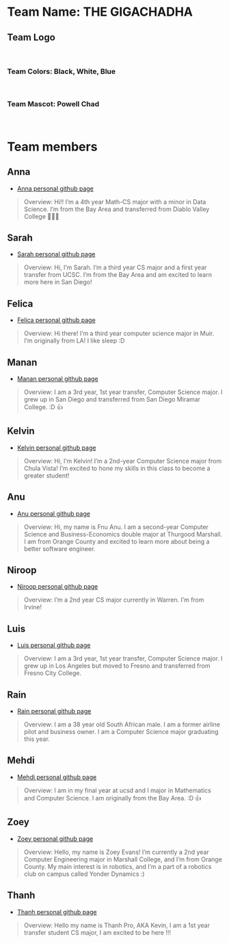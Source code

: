 # Team Name: THE GIGACHADHA

## Team Logo
<br/>

### Team Colors: Black, White, Blue
<br/>

### Team Mascot: Powell Chad
<br/>


# Team members
## Anna
* [Anna personal github page](https://github.com/annadoannn)
> Overview: Hi!! I’m a 4th year Math-CS major with a minor in Data Science. I’m from the Bay Area and transferred from Diablo Valley College 👩🏻‍🎓
## Sarah
* [Sarah personal github page](https://github.com/SarahChun6)
> Overview: Hi, I’m Sarah. I’m a third year CS major and a first year transfer from UCSC. I’m from the Bay Area and am excited to learn more here in San Diego!

## Felica
* [Felica personal github page](https://github.com/fleazhang)
> Overview: Hi there! I’m a third year computer science major in Muir. I’m originally from LA! I like sleep :D 

## Manan
* [Manan personal github page](https://github.com/Ahmad-180)
> Overview: I am a 3rd year, 1st year transfer, Computer Science major. I grew up in San Diego and transferred from San Diego Miramar College. :D 👍

## Kelvin
* [Kelvin personal github page](https://github.com/ktetteh)
> Overview: Hi, I’m Kelvin! I’m a 2nd-year Computer Science major from Chula Vista! I’m excited to hone my skills in this class to become a greater student!

## Anu
* [Anu personal github page](https://github.com/fnuanu1)
> Overview: Hi, my name is Fnu Anu. I am a second-year Computer Science and Business-Economics double major at Thurgood Marshall. I am from Orange County and excited to learn more about being a better software engineer.

## Niroop
* [Niroop personal github page](https://github.com/niroopkris)
> Overview: I’m a 2nd year CS major currently in Warren. I’m from Irvine!

## Luis
* [Luis personal github page](https://github.com/LuisZ2004)
> Overview: I am a 3rd year, 1st year transfer, Computer Science major. I grew up in Los Angeles but moved to Fresno and transferred from Fresno City College.

## Rain
* [Rain personal github page](https://github.com/beepbeeepimajeep)
> Overview: I am a 38 year old South African male. I am a former airline pilot and business owner. I am a Computer Science major graduating this year. 

## Mehdi
* [Mehdi personal github page](​https://github.com/MehdiAziz01)
> Overview: I am in my final year at ucsd and I major in Mathematics and Computer Science. I am originally from the Bay Area. :D 👍

## Zoey
* [Zoey personal github page](https://github.com/zoevans)
> Overview: Hello, my name is Zoey Evans! I’m currently a 2nd year Computer Engineering major in Marshall College, and I’m from Orange County. My main interest is in robotics, and I’m a part of a robotics club on campus called Yonder Dynamics :)

## Thanh
* [Thanh personal github page](https://github.com/thanh2x)
> Overview: Hello my name is Thanh Pro, AKA Kevin, I am a 1st year transfer student CS major, I am excited to be here !!!






